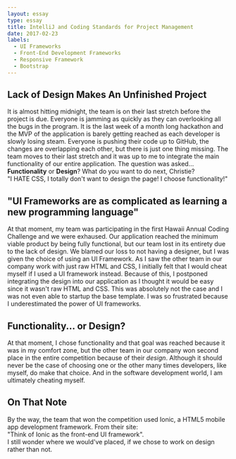```yaml
---
layout: essay
type: essay
title: IntelliJ and Coding Standards for Project Management
date: 2017-02-23
labels:
  - UI Frameworks
  - Front-End Development Frameworks
  - Responsive Framework
  - Bootstrap
---
```


## Lack of Design Makes An Unfinished Project
It is almost hitting midnight, the team is on their last stretch before the project is due. Everyone is jamming as quickly as they can overlooking all the bugs in the program. It is the last week of a month long hackathon and the MVP of the application is barely getting reached as each developer is slowly losing steam. Everyone is pushing their code up to GitHub, the changes are overlapping each other, but there is just one thing missing. The team moves to their last stretch and it was up to me to integrate the main functionality of our entire application. The question was asked...<br>
**Functionality** or **Design**? What do you want to do next, Christie? <br>
"I HATE CSS, I totally don't want to design the page! I choose functionality!"<br>

## "UI Frameworks are as complicated as learning a new programming language"
At that moment, my team was participating in the first Hawaii Annual Coding Challenge and we were exhaused. Our application reached the minimum viable product by being fully functional, but our team lost in its entirety due to the lack of design. We blamed our loss to not having a designer, but I was given the choice of using an UI Framework. As I saw the other team in our company work with just raw HTML and CSS, I initially felt that I would cheat myself if I used a UI framework instead. Because of this, I postponed integrating the design into our application as I thought it would be easy since it wasn't raw HTML and CSS. This was absolutely not the case and I was not even able to startup the base template. I was so frustrated because I underestimated the power of UI frameworks.

## Functionality... or Design?
At that moment, I chose functionality and that goal was reached because it was in my comfort zone, but the other team in our company won second place in the entire competition because of their *design*. Although it should never be the case of choosing one or the other many times developers, like myself, do make that choice. And in the software development world, I am ultimately cheating myself. 

## On That Note
By the way, the team that won the competition used Ionic, a HTML5 mobile app development framework. From their site: <br>
"Think of Ionic as the front-end UI framework". <br>
I still wonder where we would've placed, if we chose to work on design rather than not.